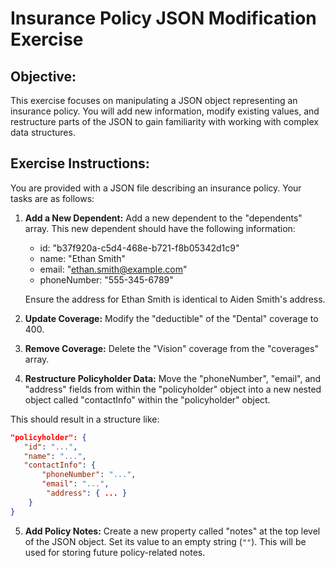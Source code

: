 # Insurance Policy JSON Modification Exercise

## Objective:

This exercise focuses on manipulating a JSON object representing an insurance policy. You will add new information, modify existing values, and restructure parts of the JSON to gain familiarity with working with complex data structures.

## Exercise Instructions:

You are provided with a JSON file describing an insurance policy. Your tasks are as follows:


1. **Add a New Dependent:** Add a new dependent to the "dependents" array. This new dependent should have the following information:
    - id: "b37f920a-c5d4-468e-b721-f8b05342d1c9" 
    - name: "Ethan Smith"
    - email: "ethan.smith@example.com"
    - phoneNumber: "555-345-6789"

    Ensure the address for Ethan Smith is identical to Aiden Smith's address.

2. **Update Coverage:** Modify the "deductible" of the "Dental" coverage to 400.

3. **Remove Coverage:** Delete the "Vision" coverage from the "coverages" array.


4. **Restructure Policyholder Data:** Move the "phoneNumber", "email", and "address" fields from within the "policyholder" object into a new nested object called "contactInfo" within the "policyholder" object. 

 This should result in a structure like:
 ```json
 "policyholder": {
    "id": "...",
    "name": "...",
    "contactInfo": {
        "phoneNumber": "...",
        "email": "...",
         "address": { ... }
     } 
 }
 ```

5. **Add Policy Notes:**  Create a new property called "notes" at the top level of the JSON object. Set its value to an empty string (`""`). This will be used for storing future policy-related notes.



